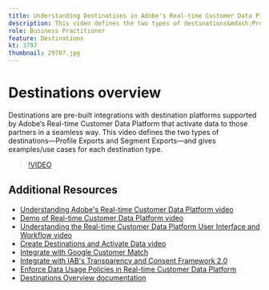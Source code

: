 ```yaml
---
title: Understanding Destinations in Adobe's Real-time Customer Data Platform (RTCDP)
description: This video defines the two types of destinations&mdash;Profile Exports and Segment Exports&mdash;and gives examples/use cases for each destination type.
role: Business Practitioner
feature: Destinations
kt: 3797
thumbnail: 29707.jpg
---
```


# Destinations overview

Destinations are pre-built integrations with destination platforms supported by Adobe’s Real-time Customer Data Platform that activate data to those partners in a seamless way. This video defines the two types of destinations&mdash;Profile Exports and Segment Exports&mdash;and gives examples/use cases for each destination type.

>[!VIDEO](https://video.tv.adobe.com/v/29707?quality=12&learn=on)

## Additional Resources

* [Understanding Adobe's Real-time Customer Data Platform video](understanding-the-real-time-customer-data-platform.md)
* [Demo of Real-time Customer Data Platform video](demo.md)
* [Understanding the Real-time Customer Data Platform User Interface and Workflow video](understanding-the-real-time-customer-data-platform-user-interface.md)
* [Create Destinations and Activate Data video](create-destinations-and-activate-data.md)
* [Integrate with Google Customer Match](/help/platform/rtcdp/integrate-with-google-customer-match.md)
* [Integrate with IAB's Transparency and Consent Framework 2.0](/help/platform/rtcdp/integrate-with-iab-transparency-and-consent-framework-2.md)
* [Enforce Data Usage Policies in Real-time Customer Data Platform](../governance/enforce-data-usage-policies-in-real-time-cdp.md)
* [Destinations Overview documentation](https://experienceleague.adobe.com/docs/experience-platform/rtcdp/destinations/destinations-overview.html)
